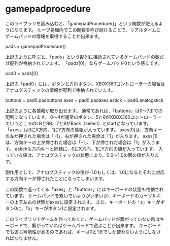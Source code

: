 gamepadprocedure
================
このライブラリを読み込むと、「gamepadProcedure()」という関数が使えるようになります。
ループ処理内でこの関数を呼び続けることで、リアルタイムにゲームパッドの情報を取得することが出来ます。

pads = gamepadProcedure()

上記のように呼ぶと、「pads」という配列に接続されているゲームパッドの数だけ配列が格納されています。
「pads[0]」ならゲームパッド0という感じです。

pad0 = pads[0]

上記の「pad0」には、ボタンと方向ボタン、XBOX360コントローラーの場合はアナログスティックの情報が配列で格納されています。

buttons = pad0.padbuttons
axes = pad0.padaxes
astick = pad0.analogstick

上記のように各情報が取り出せます。
通常であれば、「buttons」は0〜7までの配列になっています。
0〜4が通常のボタン、5と6がXBOX360コントローラーでいうところのLBとRB、7と8がBack（select）とstartになっています。
「axes」は0にX方向、1にY方向の情報が入っています。
axes[0]は、方向キーの左が押された場合は「-1」、右が押された場合は「1」が入ります。
axes[1]は、方向キーの上が押された場合は「-1」、下が押された場合は「1」が入ります。
astickも方向キーと同様に、0にX方向、1にY方向の値が入っています。
入っている値は、アナログスティックの状態により、0.0〜1.0の間の値が入ります。

副作用として、アナログスティックの値が-1.0もしくは、1.0になるとそれに対応する方向キーが押されたことになってしまいます。

この関数で返ってくる「axes」と「buttons」にはキーボードの状態も格納されています。
ゲームパッドを繋いでいようがいまいが、キーボードのカーソルキーの上下左右の状態がaxesに設定されます。
また、キーボードの「z」キーがボタン0に、「x」キーがボタン1に設定されます。

このライブラリでゲームを作っておくと、ゲームパッドが繋がっていない時はキーボードで、繋がっていればゲームパッドで遊ぶことが出来ます。
キーボードでも遊ぶ可能性があるのであれば、キーは0と1までしか使わないようにしなければなりません。
